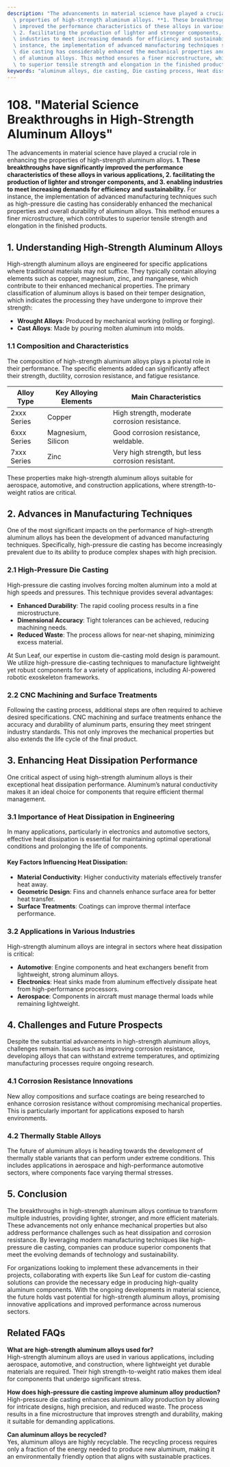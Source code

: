 ```yaml
---
description: "The advancements in material science have played a crucial role in enhancing the\
  \ properties of high-strength aluminum alloys. **1. These breakthroughs have significantly\
  \ improved the performance characteristics of these alloys in various applications,\
  \ 2. facilitating the production of lighter and stronger components, and 3. enabling\
  \ industries to meet increasing demands for efficiency and sustainability.** For\
  \ instance, the implementation of advanced manufacturing techniques such as high-pressure\
  \ die casting has considerably enhanced the mechanical properties and overall durability\
  \ of aluminum alloys. This method ensures a finer microstructure, which contributes\
  \ to superior tensile strength and elongation in the finished products.  "
keywords: "aluminum alloys, die casting, Die casting process, Heat dissipation performance"
---
```

# 108. "Material Science Breakthroughs in High-Strength Aluminum Alloys"

The advancements in material science have played a crucial role in enhancing the properties of high-strength aluminum alloys. **1. These breakthroughs have significantly improved the performance characteristics of these alloys in various applications, 2. facilitating the production of lighter and stronger components, and 3. enabling industries to meet increasing demands for efficiency and sustainability.** For instance, the implementation of advanced manufacturing techniques such as high-pressure die casting has considerably enhanced the mechanical properties and overall durability of aluminum alloys. This method ensures a finer microstructure, which contributes to superior tensile strength and elongation in the finished products.  

## **1. Understanding High-Strength Aluminum Alloys**

High-strength aluminum alloys are engineered for specific applications where traditional materials may not suffice. They typically contain alloying elements such as copper, magnesium, zinc, and manganese, which contribute to their enhanced mechanical properties. The primary classification of aluminum alloys is based on their temper designation, which indicates the processing they have undergone to improve their strength:

- **Wrought Alloys**: Produced by mechanical working (rolling or forging).
- **Cast Alloys**: Made by pouring molten aluminum into molds.

### **1.1 Composition and Characteristics**

The composition of high-strength aluminum alloys plays a pivotal role in their performance. The specific elements added can significantly affect their strength, ductility, corrosion resistance, and fatigue resistance.

| Alloy Type       | Key Alloying Elements    | Main Characteristics                     |
|------------------|--------------------------|-----------------------------------------|
| 2xxx Series      | Copper                   | High strength, moderate corrosion resistance. |
| 6xxx Series      | Magnesium, Silicon       | Good corrosion resistance, weldable.   |
| 7xxx Series      | Zinc                     | Very high strength, but less corrosion resistant. |

These properties make high-strength aluminum alloys suitable for aerospace, automotive, and construction applications, where strength-to-weight ratios are critical.

## **2. Advances in Manufacturing Techniques**

One of the most significant impacts on the performance of high-strength aluminum alloys has been the development of advanced manufacturing techniques. Specifically, high-pressure die casting has become increasingly prevalent due to its ability to produce complex shapes with high precision.

### **2.1 High-Pressure Die Casting**

High-pressure die casting involves forcing molten aluminum into a mold at high speeds and pressures. This technique provides several advantages:

- **Enhanced Durability**: The rapid cooling process results in a fine microstructure.
- **Dimensional Accuracy**: Tight tolerances can be achieved, reducing machining needs.
- **Reduced Waste**: The process allows for near-net shaping, minimizing excess material.

At Sun Leaf, our expertise in custom die-casting mold design is paramount. We utilize high-pressure die-casting techniques to manufacture lightweight yet robust components for a variety of applications, including AI-powered robotic exoskeleton frameworks. 

### **2.2 CNC Machining and Surface Treatments**

Following the casting process, additional steps are often required to achieve desired specifications. CNC machining and surface treatments enhance the accuracy and durability of aluminum parts, ensuring they meet stringent industry standards. This not only improves the mechanical properties but also extends the life cycle of the final product.

## **3. Enhancing Heat Dissipation Performance**

One critical aspect of using high-strength aluminum alloys is their exceptional heat dissipation performance. Aluminum’s natural conductivity makes it an ideal choice for components that require efficient thermal management.

### **3.1 Importance of Heat Dissipation in Engineering**

In many applications, particularly in electronics and automotive sectors, effective heat dissipation is essential for maintaining optimal operational conditions and prolonging the life of components. 

#### Key Factors Influencing Heat Dissipation:

- **Material Conductivity**: Higher conductivity materials effectively transfer heat away.
- **Geometric Design**: Fins and channels enhance surface area for better heat transfer.
- **Surface Treatments**: Coatings can improve thermal interface performance.

### **3.2 Applications in Various Industries**

High-strength aluminum alloys are integral in sectors where heat dissipation is critical:

- **Automotive**: Engine components and heat exchangers benefit from lightweight, strong aluminum alloys.
- **Electronics**: Heat sinks made from aluminum effectively dissipate heat from high-performance processors.
- **Aerospace**: Components in aircraft must manage thermal loads while remaining lightweight.

## **4. Challenges and Future Prospects**

Despite the substantial advancements in high-strength aluminum alloys, challenges remain. Issues such as improving corrosion resistance, developing alloys that can withstand extreme temperatures, and optimizing manufacturing processes require ongoing research.

### **4.1 Corrosion Resistance Innovations**

New alloy compositions and surface coatings are being researched to enhance corrosion resistance without compromising mechanical properties. This is particularly important for applications exposed to harsh environments.

### **4.2 Thermally Stable Alloys**

The future of aluminum alloys is heading towards the development of thermally stable variants that can perform under extreme conditions. This includes applications in aerospace and high-performance automotive sectors, where components face varying thermal stresses.

## **5. Conclusion**

The breakthroughs in high-strength aluminum alloys continue to transform multiple industries, providing lighter, stronger, and more efficient materials. These advancements not only enhance mechanical properties but also address performance challenges such as heat dissipation and corrosion resistance. By leveraging modern manufacturing techniques like high-pressure die casting, companies can produce superior components that meet the evolving demands of technology and sustainability.

For organizations looking to implement these advancements in their projects, collaborating with experts like Sun Leaf for custom die-casting solutions can provide the necessary edge in producing high-quality aluminum components. With the ongoing developments in material science, the future holds vast potential for high-strength aluminum alloys, promising innovative applications and improved performance across numerous sectors.

## Related FAQs

**What are high-strength aluminum alloys used for?**  
High-strength aluminum alloys are used in various applications, including aerospace, automotive, and construction, where lightweight yet durable materials are required. Their high strength-to-weight ratio makes them ideal for components that undergo significant stress.

**How does high-pressure die casting improve aluminum alloy production?**  
High-pressure die casting enhances aluminum alloy production by allowing for intricate designs, high precision, and reduced waste. The process results in a fine microstructure that improves strength and durability, making it suitable for demanding applications.

**Can aluminum alloys be recycled?**  
Yes, aluminum alloys are highly recyclable. The recycling process requires only a fraction of the energy needed to produce new aluminum, making it an environmentally friendly option that aligns with sustainable practices.

